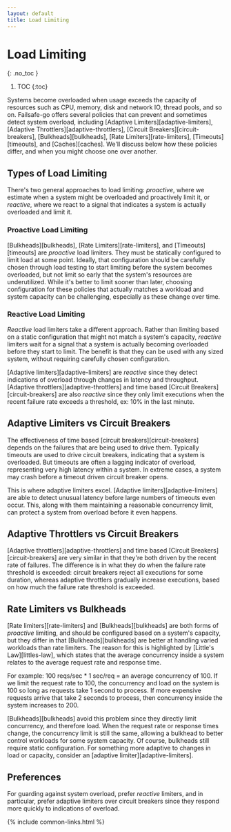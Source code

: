 ```yaml
---
layout: default
title: Load Limiting
---
```


# Load Limiting
{: .no_toc }

1. TOC
{:toc}

Systems become overloaded when usage exceeds the capacity of resources such as CPU, memory, disk and network IO, thread pools, and so on. Failsafe-go offers several policies that can prevent and sometimes detect system overload, including [Adaptive Limiters][adaptive-limiters], [Adaptive Throttlers][adaptive-throttlers], [Circuit Breakers][circuit-breakers], [Bulkheads][bulkheads], [Rate Limiters][rate-limiters], [Timeouts][timeouts], and [Caches][caches]. We'll discuss below how these policies differ, and when you might choose one over another.

## Types of Load Limiting

There's two general approaches to load limiting: *proactive*, where we estimate when a system might be overloaded and proactively limit it, or *reactive*, where we react to a signal that indicates a system is actually overloaded and limit it.

### Proactive Load Limiting

[Bulkheads][bulkheads], [Rate Limiters][rate-limiters], and [Timeouts][timeouts] are *proactive* load limiters. They must be statically configured to limit load at some point. Ideally, that configuration should be carefully chosen through load testing to start limiting before the system becomes overloaded, but not limit so early that the system's resources are underutilized. While it's better to limit sooner than later, choosing configuration for these policies that actually matches a workload and system capacity can be challenging, especially as these change over time.

### Reactive Load Limiting

*Reactive* load limiters take a different approach. Rather than limiting based on a static configuration that might not match a system's capacity, *reactive* limiters wait for a signal that a system is actually becoming overloaded before they start to limit. The benefit is that they can be used with any sized system, without requiring carefully chosen configuration.

[Adaptive limiters][adaptive-limiters] are *reactive* since they detect indications of overload through changes in latency and throughput. [Adaptive throttlers][adaptive-throttlers] and time based [Circuit Breakers][circuit-breakers] are also *reactive* since they only limit executions when the recent failure rate exceeds a threshold, ex: 10% in the last minute.

## Adaptive Limiters vs Circuit Breakers

The effectiveness of time based [circuit breakers][circuit-breakers] depends on the failures that are being used to drive them. Typically timeouts are used to drive circuit breakers, indicating that a system is overloaded. But timeouts are often a lagging indicator of overload, representing very high latency within a system. In extreme cases, a system may crash before a timeout driven circuit breaker opens.

This is where adaptive limiters excel. [Adaptive limiters][adaptive-limiters] are able to detect unusual latency before large numbers of timeouts even occur. This, along with them maintaining a reasonable concurrency limit, can protect a system from overload before it even happens.

## Adaptive Throttlers vs Circuit Breakers

[Adaptive throttlers][adaptive-throttlers] and time based [Circuit Breakers][circuit-breakers] are very similar in that they're both driven by the recent rate of failures. The difference is in what they do when the failure rate threshold is exceeded: circuit breakers reject all executions for some duration, whereas adaptive throttlers gradually increase executions, based on how much the failure rate threshold is exceeded. 

## Rate Limiters vs Bulkheads

[Rate limiters][rate-limiters] and [Bulkheads][bulkheads] are both forms of *proactive* limiting, and should be configured based on a system's capacity, but they differ in that [Bulkheads][bulkheads] are better at handling varied workloads than rate limiters. The reason for this is highlighted by [Little's Law][littles-law], which states that the average concurrency inside a system relates to the average request rate and response time.

For example: 100 reqs/sec * 1 sec/req = an average concurrency of 100. If we limit the request rate to 100, the concurrency and load on the system is 100 so long as requests take 1 second to process. If more expensive requests arrive that take 2 seconds to process, then concurrency inside the system increases to 200.

[Bulkheads][bulkheads] avoid this problem since they directly limit concurrency, and therefore load. When the request rate or response times change, the concurrency limit is still the same, allowing a bulkhead to better control workloads for some system capacity. Of course, bulkheads still require static configuration. For something more adaptive to changes in load or capacity, consider an [adaptive limiter][adaptive-limiters].

## Preferences

For guarding against system overload, prefer *reactive* limiters, and in particular, prefer adaptive limiters over circuit breakers since they respond more quickly to indications of overload.

{% include common-links.html %}